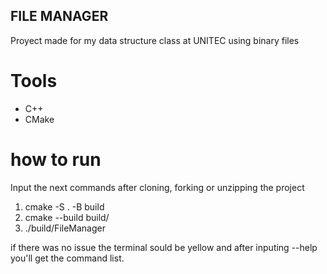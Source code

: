 ## FILE MANAGER

Proyect made for my data structure class at UNITEC using binary files

# Tools

- C++
- CMake

# how to run

Input the next commands after cloning, forking or unzipping the project

1. cmake -S . -B build
2. cmake --build build/
3. ./build/FileManager

if there was no issue the terminal sould be yellow and after inputing --help you'll get the command list.